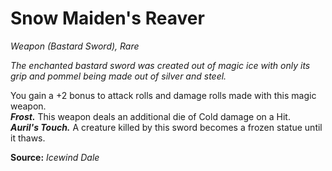 # Snow Maiden's Reaver
*Weapon (Bastard Sword), Rare*

*The enchanted bastard sword was created out of magic ice with only its grip and pommel being made out of silver and steel.*

You gain a +2 bonus to attack rolls and damage rolls made with this magic weapon.  
***Frost.*** This weapon deals an additional die of Cold damage on a Hit.  
***Auril's Touch.*** A creature killed by this sword becomes a frozen statue until it thaws.


**Source:** *Icewind Dale*